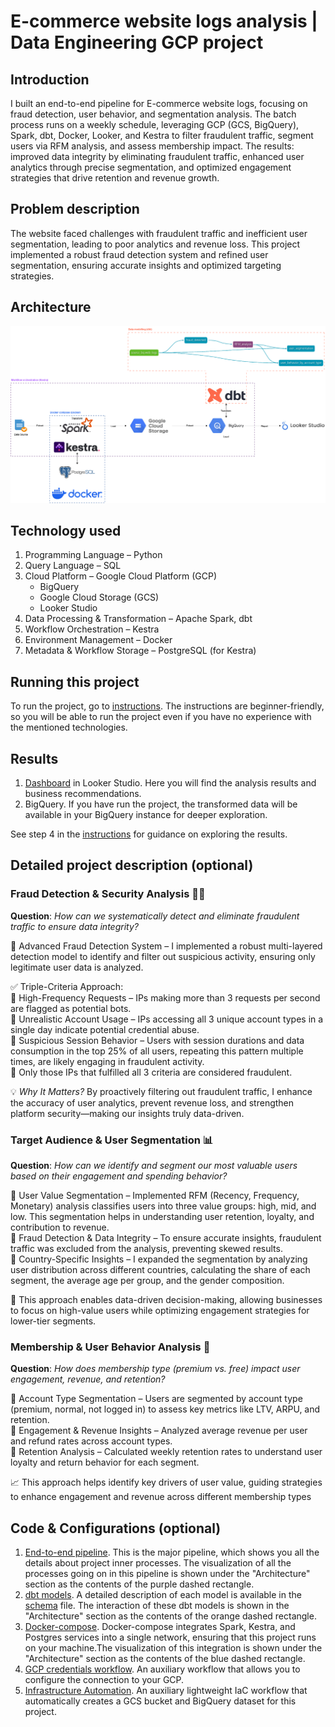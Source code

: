 # E-commerce website logs analysis | Data Engineering GCP project

## Introduction
I built an end-to-end pipeline for E-commerce website logs, focusing on fraud detection, user behavior, and segmentation analysis. The batch process runs on a weekly schedule, leveraging GCP (GCS, BigQuery), Spark, dbt, Docker, Looker, and Kestra to filter fraudulent traffic, segment users via RFM analysis, and assess membership impact. The results: improved data integrity by eliminating fraudulent traffic, enhanced user analytics through precise segmentation, and optimized engagement strategies that drive retention and revenue growth.

## Problem description
The website faced challenges with fraudulent traffic and inefficient user segmentation, leading to poor analytics and revenue loss. This project implemented a robust fraud detection system and refined user segmentation, ensuring accurate insights and optimized targeting strategies.

## Architecture
![data architecture](project_insides/Data_architecture.png)

## Technology used
1. Programming Language – Python
2. Query Language – SQL
3. Cloud Platform – Google Cloud Platform (GCP)
   - BigQuery
   - Google Cloud Storage (GCS)
   - Looker Studio
4. Data Processing & Transformation – Apache Spark, dbt
5. Workflow Orchestration – Kestra
6. Environment Management – Docker
7. Metadata & Workflow Storage – PostgreSQL (for Kestra)

## Running this project
To run the project, go to [instructions](INSTRUCTIONS.md). The instructions are beginner-friendly, so you will be able to run the project even if you have no experience with the mentioned technologies.

## Results
1. [Dashboard](https://lookerstudio.google.com/s/quHfV4HKzzA) in Looker Studio. Here you will find the analysis results and business recommendations.
2. BigQuery. If you have run the project, the transformed data will be available in your BigQuery instance for deeper exploration.

See step 4 in the [instructions](https://github.com/Hexagon9099/website_logs/blob/main/INSTRUCTIONS.md#step-4-exploring-the-project-results) for guidance on exploring the results.

## Detailed project description (optional)
### Fraud Detection & Security Analysis 🕵️‍♂️
**Question**: _How can we systematically detect and eliminate fraudulent traffic to ensure data integrity?_

🚨 Advanced Fraud Detection System – I implemented a robust multi-layered detection model to identify and filter out suspicious activity, ensuring only legitimate user data is analyzed.

✅ Triple-Criteria Approach: \
 🔹 High-Frequency Requests – IPs making more than 3 requests per second are flagged as potential bots. \
 🔹 Unrealistic Account Usage – IPs accessing all 3 unique account types in a single day indicate potential credential abuse. \
 🔹 Suspicious Session Behavior – Users with session durations and data consumption in the top 25% of all users, repeating this pattern multiple times, are likely engaging in fraudulent activity. \
🚨 Only those IPs that fulfilled all 3 criteria are considered fraudulent.

💡 _Why It Matters?_ By proactively filtering out fraudulent traffic, I enhance the accuracy of user analytics, prevent revenue loss, and strengthen platform security—making our insights truly data-driven.

### Target Audience & User Segmentation 📊
**Question**: _How can we identify and segment our most valuable users based on their engagement and spending behavior?_

🔹 User Value Segmentation – Implemented RFM (Recency, Frequency, Monetary) analysis classifies users into three value groups: high, mid, and low.  This segmentation helps in understanding user retention, loyalty, and contribution to revenue. \
🔹 Fraud Detection & Data Integrity – To ensure accurate insights, fraudulent traffic was excluded from the analysis, preventing skewed results. \
🔹 Country-Specific Insights – I expanded the segmentation by analyzing user distribution across different countries, calculating the share of each segment, the average age per group, and the gender composition.

💼 This approach enables data-driven decision-making, allowing businesses to focus on high-value users while optimizing engagement strategies for lower-tier segments.

### Membership & User Behavior Analysis 💎
**Question**: _How does membership type (premium vs. free) impact user engagement, revenue, and retention?_

🔹 Account Type Segmentation – Users are segmented by account type (premium, normal, not logged in) to assess key metrics like LTV, ARPU, and retention. \
🔹 Engagement & Revenue Insights – Analyzed average revenue per user and refund rates across account types. \
🔹 Retention Analysis – Calculated weekly retention rates to understand user loyalty and return behavior for each segment.

📈 This approach helps identify key drivers of user value, guiding strategies to enhance engagement and revenue across different membership types

## Code & Configurations (optional)
1. [End-to-end pipeline](workflows/3_ETL_end_to_end_pipeline.yml). This is the major pipeline, which shows you all the details about project inner processes. The visualization of all the processes going on in this pipeline is shown under the "Architecture" section as the contents of the purple dashed rectangle.
2. [dbt models](project_insides/dbt/web_logs/models). A detailed description of each model is available in the [schema](project_insides/dbt/web_logs/models/schema.yml) file. The interaction of these dbt models is shown in the "Architecture" section as the contents of the orange dashed rectangle.
3. [Docker-compose](docker-compose.yml). Docker-compose integrates Spark, Kestra, and Postgres services into a single network, ensuring that this project runs on your machine.The visualization of this integration is shown under the "Architecture" section as the contents of the blue dashed rectangle.
4. [GCP credentials workflow](workflows/1_gcp_kv.yml). An auxiliary workflow that allows you to configure the connection to your GCP.
5. [Infrastructure Automation](workflows/2_gcp_setup.yml). An auxiliary lightweight IaC workflow that automatically creates a GCS bucket and BigQuery dataset for this project.







